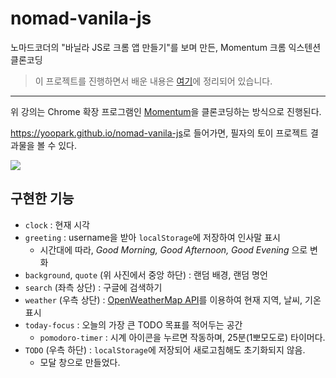 # nomad-vanila-js
노마드코더의 "바닐라 JS로 크롬 앱 만들기"를 보며 만든, Momentum 크롬 익스텐션 클론코딩
> 이 프로젝트를 진행하면서 배운 내용은 [여기](https://yopark.notion.site/JS-TIL-54b9cc2355c14c58b5dfd05cd18da388)에 정리되어 있습니다. 

---

위 강의는 Chrome 확장 프로그램인 [Momentum](https://chrome.google.com/webstore/detail/momentum/laookkfknpbbblfpciffpaejjkokdgca?hl=ko)을 클론코딩하는 방식으로 진행된다. 

<https://yoopark.github.io/nomad-vanila-js>로 들어가면, 필자의 토이 프로젝트 결과물을 볼 수 있다. 

![](https://velog.velcdn.com/images/yoopark/post/f620d19b-3a81-4418-80d8-74e1a123af1a/image.png)


## 구현한 기능

- `clock` : 현재 시각
- `greeting` : username을 받아 `localStorage`에 저장하여 인사말 표시
    - 시간대에 따라, *Good Morning, Good Afternoon, Good Evening* 으로 변화
- `background`, `quote` (위 사진에서 중앙 하단) : 랜덤 배경, 랜덤 명언
- `search` (좌측 상단) :  구글에 검색하기
- `weather` (우측 상단) : [OpenWeatherMap API](https://openweathermap.org/api)를 이용하여 현재 지역, 날씨, 기온 표시
- `today-focus` : 오늘의 가장 큰 TODO 목표를 적어두는 공간
    - `pomodoro-timer` : 시계 아이콘을 누르면 작동하며, 25분(1뽀모도로) 타이머다.
- `TODO` (우측 하단) : `localStorage`에 저장되어 새로고침해도 초기화되지 않음.
    - 모달 창으로 만들었다.
